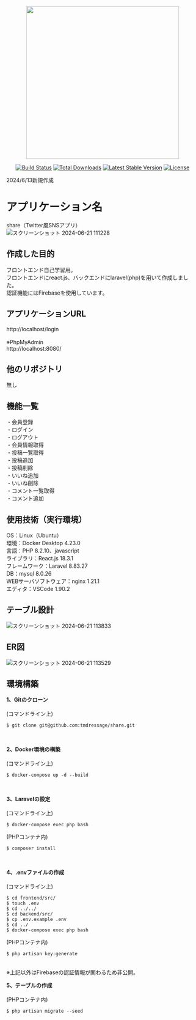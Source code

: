 <p align="center"><a href="https://laravel.com" target="_blank"><img src="https://raw.githubusercontent.com/laravel/art/master/logo-lockup/5%20SVG/2%20CMYK/1%20Full%20Color/laravel-logolockup-cmyk-red.svg" width="400"></a></p>

<p align="center">
<a href="https://travis-ci.org/laravel/framework"><img src="https://travis-ci.org/laravel/framework.svg" alt="Build Status"></a>
<a href="https://packagist.org/packages/laravel/framework"><img src="https://img.shields.io/packagist/dt/laravel/framework" alt="Total Downloads"></a>
<a href="https://packagist.org/packages/laravel/framework"><img src="https://img.shields.io/packagist/v/laravel/framework" alt="Latest Stable Version"></a>
<a href="https://packagist.org/packages/laravel/framework"><img src="https://img.shields.io/packagist/l/laravel/framework" alt="License"></a>
</p>

2024/6/13新規作成
# アプリケーション名
share（Twitter風SNSアプリ）<br>
![スクリーンショット 2024-06-21 111228](https://github.com/tmdressage/share/assets/144135026/a9f344c1-b877-49a5-b43a-1e9d61e865f3)

## 作成した目的
フロントエンド自己学習用。<br>
フロントエンドにreact.js、バックエンドにlaravel(php)を用いて作成しました。<br>
認証機能にはFirebaseを使用しています。<br>
 
## アプリケーションURL
http://localhost/login<br>
<br>
※PhpMyAdmin<br>
http://localhost:8080/

## 他のリポジトリ  
無し

## 機能一覧
・会員登録<br>
・ログイン<br>
・ログアウト<br>
・会員情報取得<br>
・投稿一覧取得<br>
・投稿追加<br>
・投稿削除<br>
・いいね追加<br>
・いいね削除<br>
・コメント一覧取得<br>
・コメント追加<br>
 
## 使用技術（実行環境）
OS：Linux（Ubuntu）<br>
環境：Docker Desktop 4.23.0<br>
言語：PHP 8.2.10、javascript<br>
ライブラリ：React.js 18.3.1<br>
フレームワーク：Laravel 8.83.27<br>
DB：mysql 8.0.26<br>
WEBサーバソフトウェア：nginx 1.21.1<br>
エディタ：VSCode 1.90.2<br>

## テーブル設計
![スクリーンショット 2024-06-21 113833](https://github.com/tmdressage/share/assets/144135026/dc2a5526-d5cc-4f29-a5aa-923962c33ac3)

## ER図
![スクリーンショット 2024-06-21 113529](https://github.com/tmdressage/share/assets/144135026/a910c3b1-24bc-47e6-9918-54c3ad6215c9)

## 環境構築
**1、Gitのクローン**<br>
<br>
(コマンドライン上)<br>
```
$ git clone git@github.com:tmdressage/share.git
```
<br>

**2、Docker環境の構築**<br>
<br>
(コマンドライン上)<br>
```
$ docker-compose up -d --build
```
<br>

**3、Laravelの設定**<br>
<br>
(コマンドライン上)<br>
```
$ docker-compose exec php bash
```
(PHPコンテナ内)<br>
```
$ composer install
```
<br>

**4、.envファイルの作成**<br>
<br>
(コマンドライン上)<br>
```
$ cd frontend/src/
$ touch .env
$ cd ../../
$ cd backend/src/
$ cp .env.example .env
$ cd ../
$ docker-compose exec php bash
```
(PHPコンテナ内)<br>
```
$ php artisan key:generate
```
<br>
※上記以外はFirebaseの認証情報が関わるため非公開。

**5、テーブルの作成**<br>
<br>
(PHPコンテナ内)<br>
```
$ php artisan migrate --seed
```
<br>
